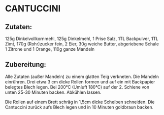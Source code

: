 # CANTUCCINI

## Zutaten:

125g Dinkelvollkornmehl, 125g Dinkelmehl, 1 Prise Salz, 1TL Backpulver,
1TL Zimt, 170g (Rohr)zucker fein, 2 Eier, 30g weiche Butter, abgeriebene
Schale 1 Zitrone und 1 Orange, 110g ganze Mandeln

## Zubereitung:

Alle Zutaten (außer Mandeln) zu einem glatten Teig verkneten. Die
Mandeln einrühren. Drei etwa 3 cm dicke Rollen formen und auf ein mit
Backpapier belegtes Blech legen. Bei 200°C (Umluft 180°C) auf der 2.
Schiene von unten 25-30 Minuten backen. Abkühlen lassen.

Die Rollen auf einem Brett schräg in 1,5cm dicke Scheiben schneiden. Die
Cantuccini zurück aufs Blech legen und in 10 Minuten goldbraun backen.

